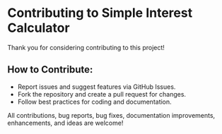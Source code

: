 # Contributing to Simple Interest Calculator

Thank you for considering contributing to this project!

## How to Contribute:
- Report issues and suggest features via GitHub Issues.
- Fork the repository and create a pull request for changes.
- Follow best practices for coding and documentation.

All contributions, bug reports, bug fixes, documentation improvements, enhancements, and ideas are welcome!
